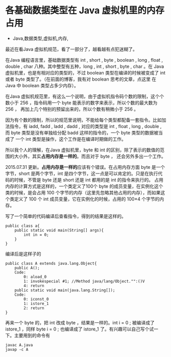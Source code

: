 # 各基础数据类型在 Java 虚拟机里的内存占用
- Java,数据类型,虚拟机,内存,

最近在看Java 虚拟机规范，看了一部分了，越看越有点犯迷糊了。

在Java 编程语言里，基础数据类型有 int , short , byte , boolean , long , float , double , char 八种。其中整型有五种，long , int , short , byte , char 。在 Java 虚拟机里，也是有相对应的类型的，不过 boolean 类型在编译的时候被变成了 int 或者  byte 类型了。（在前面的博客，我有对 boolean 思考的文章，点这里 在 Java 中 boolean 类型占多少内存）。

在Java 虚拟机规范里，有这么一个说明，由于虚拟机指令码个数的限制，这个个数小于 256 ，指令码用一个 byte 能表示的数字来表示，所以个数的最大数为 256 ， 再加上几个特别的预留出来的，所以个数有稍微小于 256 。

因为有个数的限制，所以的规范里说明，不能给每个类型都配备一套指令。比如加法指令，有 iadd, fadd , ladd , dadd , 对应的类型是 int , float , long , double , 而 byte 类型是没有单独给分配 badd 这样的指令的，一个 byte 类型的数据被当成了 一个 int 类型是操作，这个工作是在编译时期做的工作。

所以我个人的理解，在Java 虚拟机里，byte 和 int 的区别，除了表示的数值的范围的大小外，其实**占用内存是一样的**。而且对于 byte ， 还会另外多出一个工作。 

2015.07.31 更新。**占用内存是一样的**应该有个错误。在占用内存方面 byte 是一个字节，short 是两个字节，int 是四个字节，这一点是可以肯定的。只是在执行代码的时候，不管是 byte 还是 short 还是 int 都用的是 int 的指令来执行的。
占用内存的计算方式是这样的，一个类定义了100个 byte 的成员变量，在实例化这个类的时候，是会占用 100 个字节的内存（这里先忽略其他占用的内存），而如果这个类定义了 100 个 int 成员变量，它在实例化的时候，占用的 100×4 个字节的内存。



写了一个简单的代码编译后查看指令，得到的结果是这样的。

    public class a{
        public static void main(String[] args){
            int in = 0;
        }
    }

编译后是这样子的

    public class A extends java.lang.Object{
        public A();
        Code:
            0: aload_0
            1: invokespecial #1; //Method java/lang/Object."":()V
            4: return
        public static void main(java.lang.String[]);
        Code:
            0: iconst_0
            1: istore_1
            2: return
    }

再来一个 byte 的，把 int 改成 byte ，结果是一样的。int i = 0 ; 被编译成了 istore_1 ，同样 byte i = 0 ; 也编译成了 istore_1 了。有兴趣可以自己写个试一下。主要用到的命令有

    javac A.java
    javap -c A